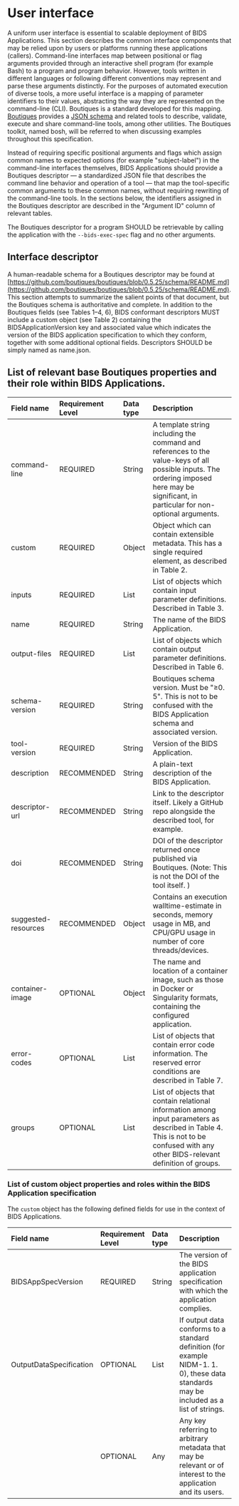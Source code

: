 # User interface

A uniform user interface is essential to scalable deployment of BIDS
Applications. This section describes the common interface components that may be
relied upon by users or platforms running these applications (callers).
Command-line interfaces map between positional or flag arguments provided
through an interactive shell program (for example Bash) to a program and program
behavior. However, tools written in different languages or following different
conventions may represent and parse these arguments distinctly. For the purposes
of automated execution of diverse tools, a more useful interface is a mapping of
parameter identifiers to their values, abstracting the way they are represented
on the command-line (CLI). Boutiques is a standard developed for this mapping.
[Boutiques](https://github.com/boutiques/boutiques) provides a
[JSON schema](https://github.com/boutiques/boutiques/tree/master/schema) and
related tools to describe, validate, execute and share command-line tools, among
other utilities. The Boutiques toolkit, named bosh, will be referred to when
discussing examples throughout this specification.

Instead of requiring specific positional arguments and flags which assign common
names to expected options (for example "subject-label") in the command-line interfaces
themselves, BIDS Applications should provide a Boutiques descriptor — a
standardized JSON file that describes the command line behavior and operation of
a tool — that map the tool-specific common arguments to these common names,
without requiring rewriting of the command-line tools. In the sections below,
the identifiers assigned in the Boutiques descriptor are described in the
"Argument ID" column of relevant tables.

The Boutiques descriptor for a program SHOULD be retrievable by calling the
application with the `--bids-exec-spec` flag and no other arguments.

## Interface descriptor

A human-readable schema for a Boutiques descriptor may be found at
[https://github.com/boutiques/boutiques/blob/0.5.25/schema/README.md](https://github.com/boutiques/boutiques/blob/0.5.25/schema/README.md).
This section attempts to summarize the salient points of that document, but the
Boutiques schema is authoritative and complete. In addition to the Boutiques
fields (see Tables 1–4, 6), BIDS conformant descriptors MUST include a custom
object (see Table 2) containing the BIDSApplicationVersion key and associated
value which indicates the version of the BIDS application specification to which
they conform, together with some additional optional fields. Descriptors SHOULD
be simply named as name.json.

## List of relevant base Boutiques properties and their role within BIDS Applications.

| Field name          | Requirement Level   | Data type   | Description                                                                                                                                                                               |
|:--------------------|:--------------------|:------------|:------------------------------------------------------------------------------------------------------------------------------------------------------------------------------------------|
| command-line        | REQUIRED            | String      | A template string including the command and references to the value-keys of all possible inputs.  The ordering imposed here may be significant, in particular for non-optional arguments. |
| custom              | REQUIRED            | Object      | Object which can contain extensible metadata.  This has a single required element, as described in Table 2.                                                                               |
| inputs              | REQUIRED            | List        | List of objects which contain input parameter definitions.  Described in Table 3.                                                                                                         |
| name                | REQUIRED            | String      | The name of the BIDS Application.                                                                                                                                                         |
| output-files        | REQUIRED            | List        | List of objects which contain output parameter definitions.  Described in Table 6.                                                                                                        |
| schema-version      | REQUIRED            | String      | Boutiques schema version.  Must be "≥0. 5".  This is not to be confused with the BIDS Application schema and associated version.                                                          |
| tool-version        | REQUIRED            | String      | Version of the BIDS Application.                                                                                                                                                          |
| description         | RECOMMENDED         | String      | A plain-text description of the BIDS Application.                                                                                                                                         |
| descriptor-url      | RECOMMENDED         | String      | Link to the descriptor itself.  Likely a GitHub repo alongside the described tool, for example.                                                                                           |
| doi                 | RECOMMENDED         | String      | DOI of the descriptor returned once published via Boutiques.  (Note: This is not the DOI of the tool itself. )                                                                            |
| suggested-resources | RECOMMENDED         | Object      | Contains an execution walltime-estimate in seconds, memory usage in MB, and CPU/GPU usage in number of core threads/devices.                                                              |
| container-image     | OPTIONAL            | Object      | The name and location of a container image, such as those in Docker or Singularity formats, containing the configured application.                                                        |
| error-codes         | OPTIONAL            | List        | List of objects that contain error code information.  The reserved error conditions are described in Table 7.                                                                             |
| groups              | OPTIONAL            | List        | List of objects that contain relational information among input parameters as described in Table 4.  This is not to be confused with any other BIDS-relevant definition of groups.        |


### List of custom object properties and roles within the BIDS Application specification

The `custom` object has the following defined fields for use in the context of BIDS Applications.

| Field name              | Requirement Level   | Data type   | Description                                                                                                                             |
|:------------------------|:--------------------|:------------|:----------------------------------------------------------------------------------------------------------------------------------------|
| BIDSAppSpecVersion      | REQUIRED            | String      | The version of the BIDS application specification with which the application complies.                                                  |
| OutputDataSpecification | OPTIONAL            | List        | If output data conforms to a standard definition (for example NIDM-1. 1. 0), these data standards may be included as a list of strings. |
| <unspecified>           | OPTIONAL            | Any         | Any key referring to arbitrary metadata that may be relevant or of interest to the application and its users.                           |
